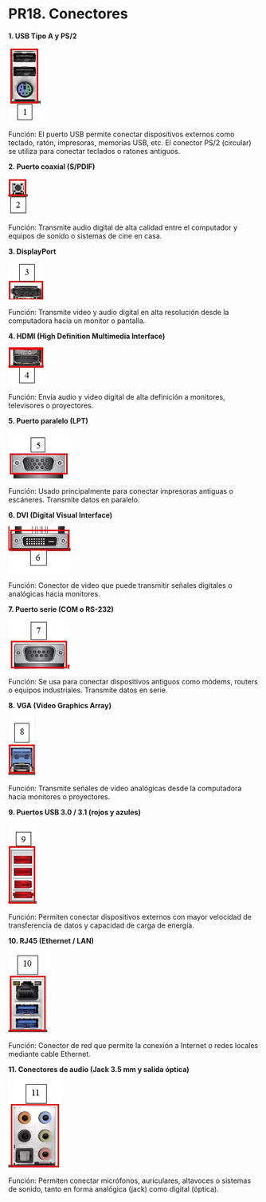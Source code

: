 # PR18. Conectores

**1. USB Tipo A y PS/2**

![EfrenCullera](/img/01.png)

Función: El puerto USB permite conectar dispositivos externos como teclado, ratón, impresoras, memorias USB, etc.
El conector PS/2 (circular) se utiliza para conectar teclados o ratones antiguos.

**2. Puerto coaxial (S/PDIF)**

![EfrenCullera](/img/02.png)

Función: Transmite audio digital de alta calidad entre el computador y equipos de sonido o sistemas de cine en casa.

**3. DisplayPort**

![EfrenCullera](/img/03.png)

Función: Transmite video y audio digital en alta resolución desde la computadora hacia un monitor o pantalla.

**4. HDMI (High Definition Multimedia Interface)**

![EfrenCullera](/img/04.png)

Función: Envía audio y video digital de alta definición a monitores, televisores o proyectores.

**5. Puerto paralelo (LPT)**

![EfrenCullera](/img/05.png)

Función: Usado principalmente para conectar impresoras antiguas o escáneres. Transmite datos en paralelo.

**6. DVI (Digital Visual Interface)**

![EfrenCullera](/img/06.png)

Función: Conector de video que puede transmitir señales digitales o analógicas hacia monitores.

**7. Puerto serie (COM o RS-232)**

![EfrenCullera](/img/07.png)

Función: Se usa para conectar dispositivos antiguos como módems, routers o equipos industriales. Transmite datos en serie.

**8. VGA (Video Graphics Array)**

![EfrenCullera](/img/08.png)

Función: Transmite señales de video analógicas desde la computadora hacia monitores o proyectores.

**9. Puertos USB 3.0 / 3.1 (rojos y azules)**

![EfrenCullera](/img/09.png)

Función: Permiten conectar dispositivos externos con mayor velocidad de transferencia de datos y capacidad de carga de energía.

**10. RJ45 (Ethernet / LAN)**

![EfrenCullera](/img/10.png)

Función: Conector de red que permite la conexión a Internet o redes locales mediante cable Ethernet.


**11. Conectores de audio (Jack 3.5 mm y salida óptica)**

![EfrenCullera](/img/11.png)

Función: Permiten conectar micrófonos, auriculares, altavoces o sistemas de sonido, tanto en forma analógica (jack) como digital (óptica).
